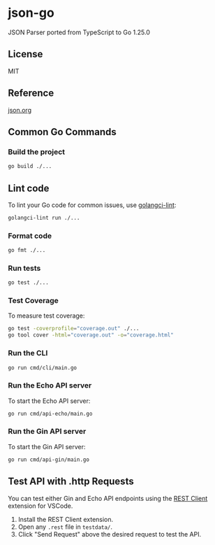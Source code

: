 # json-go

JSON Parser ported from TypeScript to Go 1.25.0

## License

MIT

## Reference

[json.org](http://json.org)

## Common Go Commands

### Build the project

```sh
go build ./...
```

## Lint code

To lint your Go code for common issues, use [golangci-lint](https://github.com/golangci/golangci-lint):

```sh
golangci-lint run ./...
```

### Format code

```sh
go fmt ./...
```

### Run tests

```sh
go test ./...
```

### Test Coverage

To measure test coverage:

```sh
go test -coverprofile="coverage.out" ./...
go tool cover -html="coverage.out" -o="coverage.html"
```

### Run the CLI

```sh
go run cmd/cli/main.go
```

### Run the Echo API server

To start the Echo API server:

```sh
go run cmd/api-echo/main.go
```

### Run the Gin API server

To start the Gin API server:

```sh
go run cmd/api-gin/main.go
```

## Test API with .http Requests

You can test either Gin and Echo API endpoints using the [REST Client](https://marketplace.visualstudio.com/items?itemName=humao.rest-client) extension for VSCode.

1. Install the REST Client extension.
2. Open any `.rest` file in `testdata/`.
3. Click "Send Request" above the desired request to test the API.
